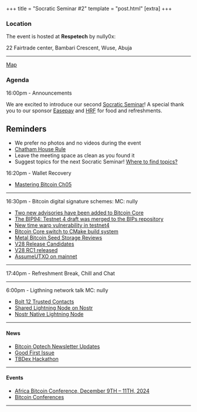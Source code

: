 +++
title = "Socratic Seminar #2"
template = "post.html"
[extra]
+++

### Location

The event is hosted at **Respetech** by nully0x:

22 Fairtrade center, Bambari Crescent, 
Wuse, Abuja

---
[Map](https://www.google.com/maps/place/Fairtrade+Business+Complex/@9.0511381,7.4543869,17z/data=!3m1!4b1!4m6!3m5!1s0x104e0b3e906637f7:0x23ff82ff3780bb80!8m2!3d9.0511381!4d7.4569618!16s%2Fg%2F1hm4tj24m?entry=ttu)  

### Agenda

16:00pm - Announcements

We are excited to introduce our second [Socratic Seminar](/about)! A special thank you to our sponsor [Easepay](http://easepay.io/) and [HRF](https://hrf.org/) for food and refreshments.

## Reminders

- We prefer no photos and no videos during the event
- [Chatham House Rule](https://www.chathamhouse.org/about-us/chatham-house-rule)
- Leave the meeting space as clean as you found it
- Suggest topics for the next Socratic Seminar! [Where to find topics?](/about/find-topics)


16:20pm - Wallet Recovery

- [Mastering Bitcoin Ch05](https://github.com/bitcoinbook/bitcoinbook/blob/develop/ch05_wallets.adoc)

---

16:30pm - Bitcoin digital signature schemes:
MC: nully

- [Two new advisories have been added to Bitcoin Core](https://x.com/bitcoincoreorg/status/1818692229449306623?s=12)
- [The BIP94: Testnet 4 draft was merged to the BIPs repository](https://github.com/bitcoin/bips/blob/master/bip-0094.mediawiki)
- [New time warp vulnerability in testnet4](https://delvingbitcoin.org/t/zawy-s-alternating-timestamp-attack/1062)
- [Bitcoin Core switch to CMake build system](https://github.com/bitcoin/bitcoin/pull/30454)
- [Metal Bitcoin Seed Storage Reviews](https://jlopp.github.io/metal-bitcoin-storage-reviews/)
- [V28 Release Candidates](https://github.com/bitcoin/bitcoin/issues/29891)
- [V28 RC1 released](https://bitcoincore.org/bin/bitcoin-core-28.0/test.rc1/)
- [AssumeUTXO on mainnet](https://github.com/bitcoin/bitcoin/pull/28553)

---

17:40pm - Refreshment Break, Chill and Chat

---
6:00pm - Ligthning network talk
MC: nully

- [Bolt 12 Trusted Contacts](https://delvingbitcoin.org/t/bolt-12-trusted-contacts/1046)
- [Shared Lightning Node on Nostr](https://x.com/ShockBTC/status/1818385231705260318)
- [Nostr Native Lightning Node](https://github.com/shocknet/Lightning.Pub)

---
#### News

  - [Bitcoin Optech Newsletter Updates](https://bitcoinops.org/en/newsletters/2023/03/08/)
  - [Good First Issue](https://bitcoindevs.xyz/good-first-issues)
  - [TBDex Hackathon](https://www.tbdex.io/hackathon)

---
#### Events
  - [Africa Bitcoin Conference, December 9TH – 11TH, 2024 ](https://afrobitcoin.org/)
  - [Bitcoin Conferences](https://b.tc/conference/)

---
